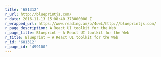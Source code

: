 ```yaml
---
title: '681312'
r_url: http://blueprintjs.com/
r_date: 2016-11-13 15:08:40.378000000 Z
r_wrapped_url: https://www.reading.am/p/4uwL/http://blueprintjs.com/
r_page_description: A React UI toolkit for the Web
r_page_title: Blueprint – A React UI toolkit for the Web
r_title: Blueprint – A React UI toolkit for the Web
r_id: '681312'
r_page_id: '499100'
---
```


